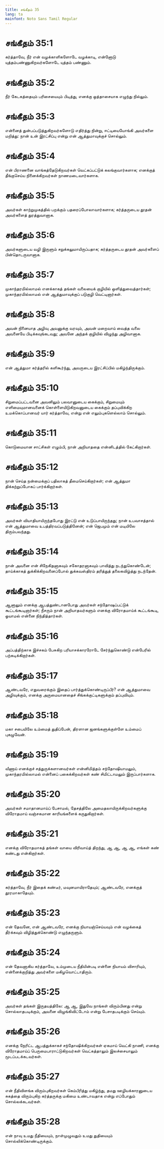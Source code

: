 ```yaml
---
title: சங்கீதம் 35
lang: ta
mainfont: Noto Sans Tamil Regular
---
```


# சங்கீதம் 35:1

கர்த்தாவே, நீர் என் வழக்காளிகளோடே வழக்காடி, என்னோடு யுத்தம்பண்ணுகிறவர்களோடே யுத்தம் பண்ணும்.

# சங்கீதம் 35:2

நீர் கேடகத்தையும் பரிசையையும் பிடித்து, எனக்கு ஒத்தாசையாக எழுந்து நில்லும்.

# சங்கீதம் 35:3

என்னைத் துன்பப்படுத்துகிறவர்களோடு எதிர்த்து நின்று, ஈட்டியையோங்கி அவர்களை மறித்து: நான் உன் இரட்சிப்பு என்று என் ஆத்துமாவுக்குச் சொல்லும்.

# சங்கீதம் 35:4

என் பிராணனை வாங்கத்தேடுகிறவர்கள் வெட்கப்பட்டுக் கலங்குவார்களாக; எனக்குத் தீங்குசெய்ய நினைக்கிறவர்கள் நாணமடைவார்களாக.

# சங்கீதம் 35:5

அவர்கள் காற்றுமுகத்தில் பறக்கும் பதரைப்போலாவார்களாக; கர்த்தருடைய தூதன் அவர்களைத் துரத்துவானாக.

# சங்கீதம் 35:6

அவர்களுடைய வழி இருளும் சறுக்கலுமாயிருப்பதாக; கர்த்தருடைய தூதன் அவர்களைப் பின்தொடருவானாக.

# சங்கீதம் 35:7

முகாந்தரமில்லாமல் எனக்காகத் தங்கள் வலையைக் குழியில் ஒளித்துவைத்தார்கள்; முகாந்தரமில்லாமல் என் ஆத்துமாவுக்குப் படுகுழி வெட்டினார்கள்.

# சங்கீதம் 35:8

அவன் நினையாத அழிவு அவனுக்கு வரவும், அவன் மறைவாய் வைத்த வலை அவனையே பிடிக்கவுங்கடவது; அவனே அந்தக் குழியில் விழுந்து அழிவானாக.

# சங்கீதம் 35:9

என் ஆத்துமா கர்த்தரில் களிகூர்ந்து, அவருடைய இரட்சிப்பில் மகிழ்ந்திருக்கும்.

# சங்கீதம் 35:10

சிறுமைப்பட்டவனை அவனிலும் பலவானுடைய கைக்கும், சிறுமையும் எளிமையுமானவனைக் கொள்ளையிடுகிறவனுடைய கைக்கும் தப்புவிக்கிற உமக்கொப்பானவர் யார் கர்த்தாவே, என்று என் எலும்புகளெல்லாம் சொல்லும்.

# சங்கீதம் 35:11

கொடுமையான சாட்சிகள் எழும்பி, நான் அறியாததை என்னிடத்தில் கேட்கிறார்கள்.

# சங்கீதம் 35:12

நான் செய்த நன்மைக்குப் பதிலாகத் தீமைசெய்கிறார்கள்; என் ஆத்துமா திக்கற்றுப்போகப் பார்க்கிறார்கள்.

# சங்கீதம் 35:13

அவர்கள் வியாதியாயிருந்தபோது இரட்டு என் உடுப்பாயிருந்தது; நான் உபவாசத்தால் என் ஆத்துமாவை உபத்திரவப்படுத்தினேன்; என் ஜெபமும் என் மடியிலே திரும்பவந்தது.

# சங்கீதம் 35:14

நான் அவனை என் சிநேகிதனாகவும் சகோதரனாகவும் பாவித்து நடந்துகொண்டேன்; தாய்க்காகத் துக்கிக்கிறவனைப்போல் துக்கவஸ்திரம் தரித்துத் தலைகவிழ்த்து நடந்தேன்.

# சங்கீதம் 35:15

ஆனாலும் எனக்கு ஆபத்துண்டானபோது அவர்கள் சந்தோஷப்பட்டுக் கூட்டங்கூடினார்கள்; நீசரும் நான் அறியாதவர்களும் எனக்கு விரோதமாய்க் கூட்டங்கூடி, ஓயாமல் என்னை நிந்தித்தார்கள்.

# சங்கீதம் 35:16

அப்பத்திற்காக இச்சகம் பேசுகிற பரியாசக்காரரோடே சேர்ந்துகொண்டு என்பேரில் பற்கடிக்கிறார்கள்.

# சங்கீதம் 35:17

ஆண்டவரே, எதுவரைக்கும் இதைப் பார்த்துக்கொண்டிருப்பீர்? என் ஆத்துமாவை அழிவுக்கும், எனக்கு அருமையானதைச் சிங்கக்குட்டிகளுக்கும் தப்புவியும்.

# சங்கீதம் 35:18

மகா சபையிலே உம்மைத் துதிப்பேன், திரளான ஜனங்களுக்குள்ளே உம்மைப் புகழுவேன்.

# சங்கீதம் 35:19

வீணாய் எனக்குச் சத்துருக்களானவர்கள் என்னிமித்தம் சந்தோஷியாமலும், முகாந்தரமில்லாமல் என்னைப் பகைக்கிறவர்கள் கண் சிமிட்டாமலும் இருப்பார்களாக.

# சங்கீதம் 35:20

அவர்கள் சமாதானமாய்ப் பேசாமல், தேசத்திலே அமைதலாயிருக்கிறவர்களுக்கு விரோதமாய் வஞ்சகமான காரியங்களைக் கருதுகிறார்கள்.

# சங்கீதம் 35:21

எனக்கு விரோதமாகத் தங்கள் வாயை விரிவாய்த் திறந்து, ஆ ஆ, ஆ ஆ, எங்கள் கண் கண்டது என்கிறார்கள்.

# சங்கீதம் 35:22

கர்த்தாவே, நீர் இதைக் கண்டீர், மவுனமாயிராதேயும்; ஆண்டவரே, எனக்குத் தூரமாகாதேயும்.

# சங்கீதம் 35:23

என் தேவனே, என் ஆண்டவரே, எனக்கு நியாயஞ்செய்யவும் என் வழக்கைத் தீர்க்கவும் விழித்துக்கொண்டு எழுந்தருளும்.

# சங்கீதம் 35:24

என் தேவனாகிய கர்த்தாவே, உம்முடைய நீதியின்படி என்னை நியாயம் விசாரியும், என்னைக்குறித்து அவர்களை மகிழவொட்டாதிரும்.

# சங்கீதம் 35:25

அவர்கள் தங்கள் இருதயத்திலே: ஆ ஆ, இதுவே நாங்கள் விரும்பினது என்று சொல்லாதபடிக்கும், அவனை விழுங்கிவிட்டோம் என்று பேசாதபடிக்கும் செய்யும்.

# சங்கீதம் 35:26

எனக்கு நேரிட்ட ஆபத்துக்காகச் சந்தோஷிக்கிறவர்கள் ஏகமாய் வெட்கி நாணி, எனக்கு விரோதமாய்ப் பெருமைபாராட்டுகிறவர்கள் வெட்கத்தாலும் இலச்சையாலும் மூடப்படக்கடவர்கள்.

# சங்கீதம் 35:27

என் நீதிவிளங்க விரும்புகிறவர்கள் கெம்பீரித்து மகிழ்ந்து, தமது ஊழியக்காரனுடைய சுகத்தை விரும்புகிற கர்த்தருக்கு மகிமை உண்டாவதாக என்று எப்போதும் சொல்லக்கடவர்கள்.

# சங்கீதம் 35:28

என் நாவு உமது நீதியையும், நாள்முழுவதும் உமது துதியையும் சொல்லிக்கொண்டிருக்கும்.

